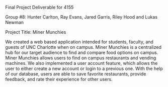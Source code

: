 Final Project Deliverable for 4155

Group #8: Hunter Carlton, Ray Evans, Jared Garris, Riley Hood and Lukas Newman 

Project Title: Miner Munchies

We created a web based application intended for students, faculty, and guests of UNC Charlotte when on campus. Miner Munchies is a centralized hub for our target audience to find and compare food options on campus. Miner Munchies allows users to find on campus restaurants and vending machines. We also implemented a user account feature, which allows the user to either create a new account or login to a previous one. With the help of our database, users are able to save favorite restaurants, provide feedback, and rate their experience for other users.
